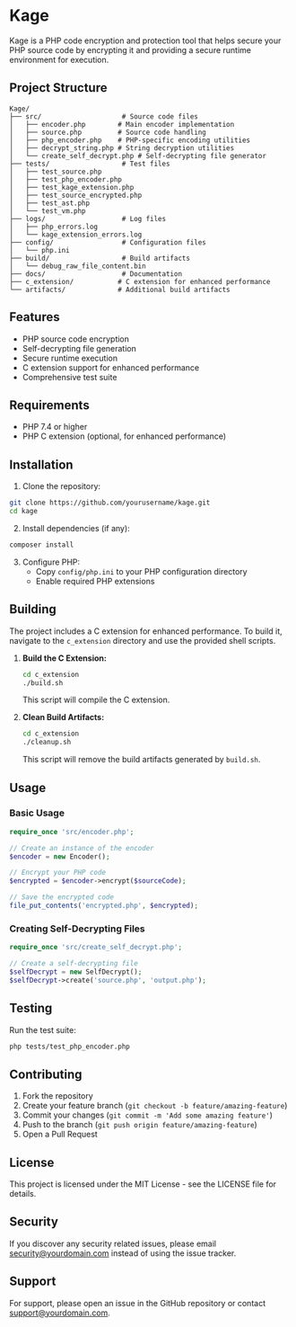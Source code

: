 # Kage

Kage is a PHP code encryption and protection tool that helps secure your PHP source code by encrypting it and providing a secure runtime environment for execution.

## Project Structure

```
Kage/
├── src/                    # Source code files
│   ├── encoder.php        # Main encoder implementation
│   ├── source.php         # Source code handling
│   ├── php_encoder.php    # PHP-specific encoding utilities
│   ├── decrypt_string.php # String decryption utilities
│   └── create_self_decrypt.php # Self-decrypting file generator
├── tests/                  # Test files
│   ├── test_source.php
│   ├── test_php_encoder.php
│   ├── test_kage_extension.php
│   ├── test_source_encrypted.php
│   ├── test_ast.php
│   └── test_vm.php
├── logs/                   # Log files
│   ├── php_errors.log
│   └── kage_extension_errors.log
├── config/                 # Configuration files
│   └── php.ini
├── build/                  # Build artifacts
│   └── debug_raw_file_content.bin
├── docs/                   # Documentation
├── c_extension/           # C extension for enhanced performance
└── artifacts/             # Additional build artifacts
```

## Features

- PHP source code encryption
- Self-decrypting file generation
- Secure runtime execution
- C extension support for enhanced performance
- Comprehensive test suite

## Requirements

- PHP 7.4 or higher
- PHP C extension (optional, for enhanced performance)

## Installation

1. Clone the repository:
```bash
git clone https://github.com/yourusername/kage.git
cd kage
```

2. Install dependencies (if any):
```bash
composer install
```

3. Configure PHP:
   - Copy `config/php.ini` to your PHP configuration directory
   - Enable required PHP extensions

## Building

The project includes a C extension for enhanced performance. To build it, navigate to the `c_extension` directory and use the provided shell scripts.

1.  **Build the C Extension:**
    ```bash
    cd c_extension
    ./build.sh
    ```
    This script will compile the C extension.

2.  **Clean Build Artifacts:**
    ```bash
    cd c_extension
    ./cleanup.sh
    ```
    This script will remove the build artifacts generated by `build.sh`.

## Usage

### Basic Usage

```php
require_once 'src/encoder.php';

// Create an instance of the encoder
$encoder = new Encoder();

// Encrypt your PHP code
$encrypted = $encoder->encrypt($sourceCode);

// Save the encrypted code
file_put_contents('encrypted.php', $encrypted);
```

### Creating Self-Decrypting Files

```php
require_once 'src/create_self_decrypt.php';

// Create a self-decrypting file
$selfDecrypt = new SelfDecrypt();
$selfDecrypt->create('source.php', 'output.php');
```

## Testing

Run the test suite:
```bash
php tests/test_php_encoder.php
```

## Contributing

1. Fork the repository
2. Create your feature branch (`git checkout -b feature/amazing-feature`)
3. Commit your changes (`git commit -m 'Add some amazing feature'`)
4. Push to the branch (`git push origin feature/amazing-feature`)
5. Open a Pull Request

## License

This project is licensed under the MIT License - see the LICENSE file for details.

## Security

If you discover any security related issues, please email security@yourdomain.com instead of using the issue tracker.

## Support

For support, please open an issue in the GitHub repository or contact support@yourdomain.com.
